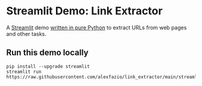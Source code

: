 # Streamlit Demo: Link Extractor
A [Streamlit](https://streamlit.io) demo [written in pure Python](https://github.com/alexfazio/link_extractor/blob/main/streamlit_app.py) to extract URLs from web pages and other tasks.

## Run this demo locally
```
pip install --upgrade streamlit
streamlit run https://raw.githubusercontent.com/alexfazio/link_extractor/main/streamlit_app.py
```
